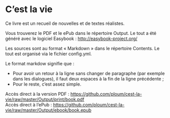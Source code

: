 C’est la vie
============

Ce livre est un recueil de nouvelles et de textes réalistes.

Vous trouverez le PDF et le ePub dans le répertoire Output. Le tout a été généré avec le logiciel Easybook : http://easybook-project.org/

Les sources sont au format « Markdown » dans le répertoire Contents. Le tout est organisé via le fichier config.yml.

Le format markdow signifie que :

* Pour avoir un retour à la ligne sans changer de paragraphe (par exemple dans les dialogues), il faut deux espaces à la fin de la ligne précédente ;
* Pour le reste, c’est assez simple.

Accès direct à la version PDF : https://github.com/ploum/cest-la-vie/raw/master/Output/print/book.pdf  
Accès direct à l’ePub : https://github.com/ploum/cest-la-vie/raw/master/Output/ebook/book.epub
